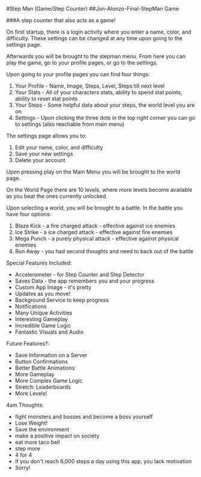 #Step Man (Game/Step Counter)
##Jon-Alonzo-Final-StepMan Game

###A step counter that also acts as a game!

On first startup, there is a login activity where you enter a name, color, and difficulty. These settings can be changed at any time upon going to the settings page.

Afterwards you will be brought to the stepman menu. From here you can play the game, go to your profile pages, or go to the settings.

Upon going to your profile pages you can find four things:

1. Your Profile - Name, Image, Steps, Level, Steps till next level
2. Your Stats - All of your characters stats, ability to spend stat points, ability to reset stat points
3. Your Steps - Some helpful data about your steps, the world level you are on
4. Settings - Upon clicking the three dots in the top right corner you can go to settings (also reachable from main menu)

The settings page allows you to:

1. Edit your name, color, and difficulty
2. Save your new settings
3. Delete your account

Upon pressing play on the Main Menu you will be brought to the world page.

On the World Page there are 10 levels, where more levels become available as you beat the ones currently unlocked.

Upon selecting a world, you will be brought to a battle. In the battle you have four options:

1. Blaze Kick - a fire charged attack - effective against ice enemies
2. Ice Strike - a ice charged attack - effective against fire enemies
3. Mega Punch - a purely physical attack - effective against physical enemies
4. Run Away - you had second thoughts and need to back out of the battle

Special Features Included:

* Accelerometer - for Step Counter and Step Detector
* Saves Data - the app remembers you and your progress
* Custom App Image - it's pretty
* Updates as you move!
* Background Service to keep progress
* Notifications
* Many Unique Activities
* Interesting Gameplay
* Incredible Game Logic
* Fantastic Visuals and Audio

Future Features?:

* Save Information on a Server
* Button Confirmations
* Better Battle Animations
* More Gameplay
* More Complex Game Logic
* Stretch: Leaderboards
* More Levels!

4am Thoughts:

* fight monsters and bosses and become a boss yourself
* Lose Weight!
* Save the environment
* make a positive impact on society
* eat more taco bell
* step more
* 4 for 4
* if you don't reach 6,000 steps a day using this app, you lack motivation
* Sorry!